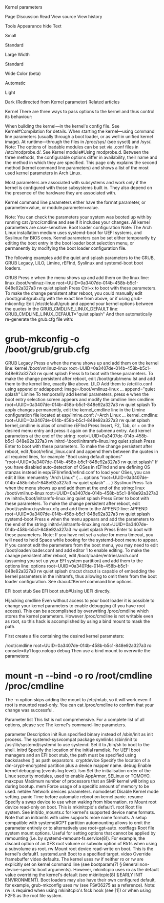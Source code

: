 Kernel parameters

Page
Discussion
Read
View source
View history

Tools
Appearance hide
Text

Small

Standard

Large
Width

Standard

Wide
Color (beta)

Automatic

Light

Dark
(Redirected from Kernel parameter)
Related articles

Kernel
There are three ways to pass options to the kernel and thus control its behaviour:

When building the kernel—in the kernel's config file. See Kernel#Compilation for details.
When starting the kernel—using command line parameters (usually through a boot loader, or as well in unified kernel image).
At runtime—through the files in /proc/sys/ (see sysctl) and /sys/.
Note: The options of loadable modules can be set via .conf files in /etc/modprobe.d/. See Kernel module#Using modprobe.d.
Between the three methods, the configurable options differ in availability, their name and the method in which they are specified. This page only explains the second method (kernel command line parameters) and shows a list of the most used kernel parameters in Arch Linux.

Most parameters are associated with subsystems and work only if the kernel is configured with those subsystems built in. They also depend on the presence of the hardware they are associated with.

Kernel command line parameters either have the format parameter, or parameter=value, or module.parameter=value.

Note:
You can check the parameters your system was booted up with by running cat /proc/cmdline and see if it includes your changes.
All kernel parameters are case-sensitive.
Boot loader configuration
Note: The Arch Linux installation medium uses systemd-boot for UEFI systems, and Syslinux for BIOS ones.
Kernel parameters can be set either temporarily by editing the boot entry in the boot loader boot selection menu, or permanently by modifying the boot loader configuration file.

The following examples add the quiet and splash parameters to the GRUB, GRUB Legacy, LILO, Limine, rEFInd, Syslinux and systemd-boot boot loaders.

GRUB
Press e when the menu shows up and add them on the linux line:
linux /boot/vmlinuz-linux root=UUID=0a3407de-014b-458b-b5c1-848e92a327a3 rw quiet splash
Press Ctrl+x to boot with these parameters.
To make the change persistent after reboot, you could manually edit /boot/grub/grub.cfg with the exact line from above, or if using grub-mkconfig:
Edit /etc/default/grub and append your kernel options between the quotes in the GRUB_CMDLINE_LINUX_DEFAULT line:
GRUB_CMDLINE_LINUX_DEFAULT="quiet splash"
And then automatically re-generate the grub.cfg file with:
# grub-mkconfig -o /boot/grub/grub.cfg
GRUB Legacy
Press e when the menu shows up and add them on the kernel line:
kernel /boot/vmlinuz-linux root=UUID=0a3407de-014b-458b-b5c1-848e92a327a3 rw quiet splash
Press b to boot with these parameters.
To make the change persistent after reboot, edit /boot/grub/menu.lst and add them to the kernel line, exactly like above.
LILO
Add them to /etc/lilo.conf using append or addappend:
image=/boot/vmlinuz-linux
        ...
        append="quiet splash"
Limine
To temporarily add kernel parameters, press e when the boot entry selection screen appears and modify the cmdline line:
cmdline: root=UUID=0a3407de-014b-458b-b5c1-848e92a327a3 rw quiet splash
To apply changes permanently, edit the kernel_cmdline line in the Limine configuration file located at esp/limine.conf:
/+Arch Linux
    ...
    kernel_cmdline: root=UUID=0a3407de-014b-458b-b5c1-848e92a327a3 rw quiet splash
kernel_cmdline is alias of cmdline
rEFInd
Press Insert, F2, Tab, or + on the desired menu entry and press it again on the submenu entry. Add kernel parameters at the end of the string:
root=UUID=0a3407de-014b-458b-b5c1-848e92a327a3 rw initrd=\boot\initramfs-linux.img quiet splash
Press Enter to boot with these parameters.
To make the change persistent after reboot, edit /boot/refind_linux.conf and append them between the quotes in all required lines, for example
"Boot using default options"   "root=UUID=0a3407de-014b-458b-b5c1-848e92a327a3 rw quiet splash"
If you have disabled auto-detection of OSes in rEFInd and are defining OS stanzas instead in esp/EFI/refind/refind.conf to load your OSes, you can edit it like:
menuentry "Arch Linux" {
    ...
    options  "root=UUID=0a3407de-014b-458b-b5c1-848e92a327a3 rw quiet splash"
    ...
}
Syslinux
Press Tab when the menu shows up and add them at the end of the string:
linux /boot/vmlinuz-linux root=UUID=0a3407de-014b-458b-b5c1-848e92a327a3 rw initrd=/boot/initramfs-linux.img quiet splash
Press Enter to boot with these parameters.
To make the change persistent after reboot, edit /boot/syslinux/syslinux.cfg and add them to the APPEND line:
APPEND root=UUID=0a3407de-014b-458b-b5c1-848e92a327a3 rw quiet splash
systemd-boot
Press e when the menu appears and add the parameters to the end of the string:
initrd=\initramfs-linux.img root=UUID=0a3407de-014b-458b-b5c1-848e92a327a3 rw quiet splash
Press Enter to boot with these parameters.
Note:
If you have not set a value for menu timeout, you will need to hold Space while booting for the systemd-boot menu to appear.
If you cannot edit the parameters from the boot menu, you may need to edit /boot/loader/loader.conf and add editor 1 to enable editing.
To make the change persistent after reboot, edit /boot/loader/entries/arch.conf (assuming you set up your EFI system partition) and add them to the options line:
options root=UUID=0a3407de-014b-458b-b5c1-848e92a327a3 rw quiet splash
dracut
dracut is capable of embedding the kernel parameters in the initramfs, thus allowing to omit them from the boot loader configuration. See dracut#Kernel command line options.

EFI boot stub
See EFI boot stub#Using UEFI directly.

Hijacking cmdline
Even without access to your boot loader it is possible to change your kernel parameters to enable debugging (if you have root access). This can be accomplished by overwriting /proc/cmdline which stores the kernel parameters. However /proc/cmdline is not writable even as root, so this hack is accomplished by using a bind mount to mask the path.

First create a file containing the desired kernel parameters:

/root/cmdline
root=UUID=0a3407de-014b-458b-b5c1-848e92a327a3 ro console=tty1 logo.nologo debug
Then use a bind mount to overwrite the parameters:

# mount -n --bind -o ro /root/cmdline /proc/cmdline
The -n option skips adding the mount to /etc/mtab, so it will work even if root is mounted read-only. You can cat /proc/cmdline to confirm that your change was successful.

Parameter list
This list is not comprehensive. For a complete list of all options, please see The kernel's command-line parameters.

parameter	Description
init	Run specified binary instead of /sbin/init as init process. The systemd-sysvcompat package symlinks /sbin/init to /usr/lib/systemd/systemd to use systemd. Set it to /bin/sh to boot to the shell.
initrd	Specify the location of the initial ramdisk. For UEFI boot managers and an EFI boot stub, the path must be specified using backslashes (\) as path separators.
cryptdevice	Specify the location of a dm-crypt-encrypted partition plus a device mapper name.
debug	Enable kernel debugging (events log level).
lsm	Set the initialisation order of the Linux security modules, used to enable AppArmor, SELinux or TOMOYO.
maxcpus	Maximum number of processors that an SMP kernel will bring up during bootup.
mem	Force usage of a specific amount of memory to be used.
netdev	Network devices parameters.
nomodeset	Disable Kernel mode setting.
panic	Time before automatic reboot on kernel panic.
resume	Specify a swap device to use when waking from hibernation.
ro	Mount root device read-only on boot. This is mkinitcpio's default1.
root	Root file system. See init/do_mounts.c for kernel's supported device name formats. Note that an initramfs with udev supports more name formats. A setup compatible with systemd#GPT partition automounting allows to omit the parameter entirely or to alternatively use root=gpt-auto.
rootflags	Root file system mount options. Useful for setting options that cannot be applied by remounting (i.e. by systemd-remount-fs.service(8)). For example, the discard option of an XFS root volume or subvol= option of Btrfs when using a subvolume as root.
rw	Mount root device read-write on boot. This is the kernel's default1.
systemd.unit	Boot to a specified target.
video	Override framebuffer video defaults.
The kernel uses rw if neither ro or rw are explicitly set on kernel command line (see bootparam(7) § General non-device-specific boot arguments). However, mkinitcpio uses ro as the default value overriding the kernel's default (see mkinitcpio(8) § EARLY INIT ENVIRONMENT). Boot loaders may also have their own configured default, for example, grub-mkconfig uses rw (see FS#36275 as a reference).
Note: rw is required when using mkinitcpio's fsck hook (see [1]) or when using F2FS as the root file system.